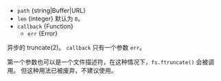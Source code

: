 <!-- YAML
added: v0.8.6
changes:
  - version: v10.0.0
    pr-url: https://github.com/nodejs/node/pull/12562
    description: The `callback` parameter is no longer optional. Not passing
                 it will throw a `TypeError` at runtime.
  - version: v7.0.0
    pr-url: https://github.com/nodejs/node/pull/7897
    description: The `callback` parameter is no longer optional. Not passing
                 it will emit a deprecation warning with id DEP0013.
-->

* `path` {string|Buffer|URL}
* `len` {integer} 默认为 `0`。
* `callback` {Function}
  * `err` {Error}

异步的 truncate(2)。
`callback` 只有一个参数 `err`。

第一个参数也可以是一个文件描述符，在这种情况下，`fs.ftruncate()` 会被调用。
但这种用法已被废弃，不建议使用。

